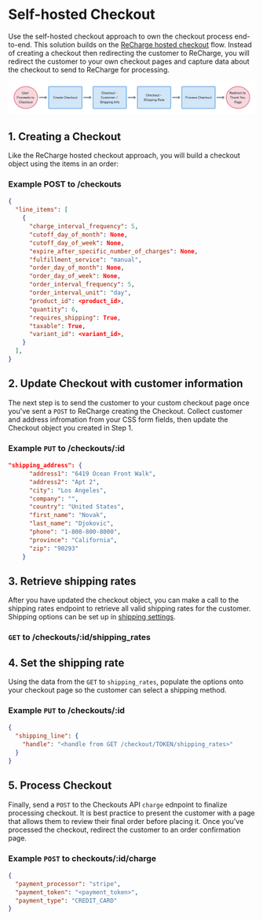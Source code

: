 # Self-hosted Checkout
Use the self-hosted checkout approach to own the checkout process end-to-end. This solution builds on the [ReCharge hosted checkout](docs/recharge-hosted-checkout.md) flow. Instead of creating a checkout then redirecting the customer to ReCharge, you will redirect the customer to your own checkout pages and capture data about the checkout to send to ReCharge for processing.

![self-hosted checkout](assets/images/self-hosted-checkout.png)

## 1. Creating a Checkout
Like the ReCharge hosted checkout approach, you will build a checkout object using the items in an order:

### Example POST to /checkouts

```json
{
  "line_items": [
    {
      "charge_interval_frequency": 5,
      "cutoff_day_of_month": None,
      "cutoff_day_of_week": None,
      "expire_after_specific_number_of_charges": None,
      "fulfillment_service": "manual",
      "order_day_of_month": None,
      "order_day_of_week": None,
      "order_interval_frequency": 5,
      "order_interval_unit": "day",
      "product_id": <product_id>,
      "quantity": 6,
      "requires_shipping": True,
      "taxable": True,
      "variant_id": <variant_id>,
    }
  ],
}
```

## 2. Update Checkout with customer information
The next step is to send the customer to your custom checkout page once you've sent a `POST` to ReCharge creating the Checkout. Collect customer and address infromation from your CSS form fields, then update the Checkout object you created in Step 1.

### Example `PUT` to /checkouts/:id

```json
"shipping_address": {
      "address1": "6419 Ocean Front Walk",
      "address2": "Apt 2",
      "city": "Los Angeles",
      "company": "",
      "country": "United States",
      "first_name": "Novak",
      "last_name": "Djokovic",
      "phone": "1-800-800-8000",
      "province": "California",
      "zip": "90293"
    }
```

## 3. Retrieve shipping rates
After you have updated the checkout object, you can make a call to the shipping rates endpoint to retrieve all valid shipping rates for the customer. Shipping options can be set up in [shipping settings](https://support.rechargepayments.com/hc/en-us/articles/360008830553-Setting-up-shipping-for-subscription-products).


### `GET` to /checkouts/:id/shipping_rates

## 4. Set the shipping rate
Using the data from the `GET` to `shipping_rates`, populate the options onto your checkout page so the customer can select a shipping method.

### Example `PUT` to /checkouts/:id

```json
{
  "shipping_line": {
    "handle": "<handle from GET /checkout/TOKEN/shipping_rates>"
  }
}
```

## 5. Process Checkout

Finally, send a `POST` to the Checkouts API `charge` ednpoint to finalize processing checkout. It is best practice to present the customer with a page that allows them to review their final order before placing it. Once you've processed the checkout, redirect the customer to an order confirmation page.

### Example `POST` to checkouts/:id/charge

```json
{
  "payment_processor": "stripe",
  "payment_token": "<payment_token>",
  "payment_type": "CREDIT_CARD"
}
```